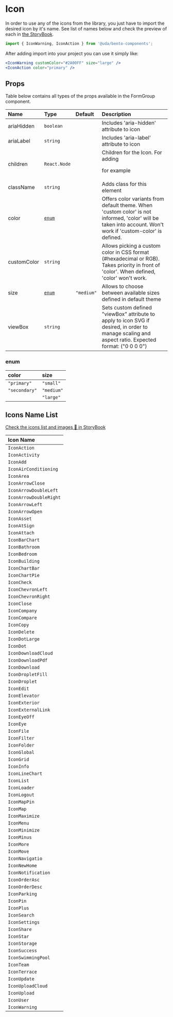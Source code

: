 # Icon

In order to use any of the icons from the library, you just have to import the desired icon by it's name. See list of names below and check the preview of each in [the StoryBook](https://urbandataanalytics.github.io/bento-components/?path=/story/icon--all-icons).

```jsx
import { IconWarning, IconAction } from '@uda/bento-components';
```

After adding import into your project you can use it simply like:

```jsx
<IconWarning customColor="#2A00FF" size="large" />
<IconAction color="primary" />
```

## Props

Table below contains all types of the props available in the FormGroup component.

| Name        | Type            | Default    | Description                                                                                                                                                 |
| :---------- | :-------------- | :--------- | :---------------------------------------------------------------------------------------------------------------------------------------------------------- |
| ariaHidden  | `boolean`       |            | Includes 'aria-hidden' attribute to icon                                                                                                                    |
| ariaLabel   | `string`        |            | Includes 'aria-label' attribute to icon                                                                                                                     |
| children    | `React.Node`    |            | Children for the Icon. For adding <p> for example                                                                                                           |
| className   | `string`        |            | Adds class for this element                                                                                                                                 |
| color       | [`enum`](#enum) |            | Offers color variants from default theme. When 'custom color' is not informed, 'color' will be taken into account. Won't work if 'custom-color' is defined. |
| customColor | `string`        |            | Allows picking a custom color in CSS format (#hexadecimal or RGB). Takes priority in front of 'color'. When defined, 'color' won't work.                    |
| size        | [`enum`](#enum) | `"medium"` | Allows to choose between available sizes defined in default theme                                                                                           |
| viewBox     | `string`        |            | Sets custom defined "viewBox" attribute to apply to icon SVG if desired, in order to manage scaling and aspect ratio. Expected format: ("0 0 0 0")          |

### enum

| color         | size       |
| :------------ | :--------- |
| `"primary"`   | `"small"`  |
| `"secondary"` | `"medium"` |
|               | `"large"`  |

## Icons Name List

[Check the icons list and images 📝 in StoryBook](https://urbandataanalytics.github.io/bento-components/?path=/story/icon--all-icons)

| Icon Name              |
| :--------------------- |
| `IconAction`           |
| `IconActivity`         |
| `IconAdd`              |
| `IconAirConditioning`  |
| `IconArea`             |
| `IconArrowClose`       |
| `IconArrowDoubleLeft`  |
| `IconArrowDoubleRight` |
| `IconArrowLeft`        |
| `IconArrowOpen`        |
| `IconAsset`            |
| `IconAtSign`           |
| `IconAttach`           |
| `IconBarChart`         |
| `IconBathroom`         |
| `IconBedroom`          |
| `IconBuilding`         |
| `IconChartBar`         |
| `IconChartPie`         |
| `IconCheck`            |
| `IconChevronLeft`      |
| `IconChevronRight`     |
| `IconClose`            |
| `IconCompany`          |
| `IconCompare`          |
| `IconCopy`             |
| `IconDelete`           |
| `IconDotLarge`         |
| `IconDot`              |
| `IconDownloadCloud`    |
| `IconDownloadPdf`      |
| `IconDownload`         |
| `IconDropletFill`      |
| `IconDroplet`          |
| `IconEdit`             |
| `IconElevator`         |
| `IconExterior`         |
| `IconExternalLink`     |
| `IconEyeOff`           |
| `IconEye`              |
| `IconFile`             |
| `IconFilter`           |
| `IconFolder`           |
| `IconGlobal`           |
| `IconGrid`             |
| `IconInfo`             |
| `IconLineChart`        |
| `IconList`             |
| `IconLoader`           |
| `IconLogout`           |
| `IconMapPin`           |
| `IconMap`              |
| `IconMaximize`         |
| `IconMenu`             |
| `IconMinimize`         |
| `IconMinus`            |
| `IconMore`             |
| `IconMove`             |
| `IconNavigatio`        |
| `IconNewHome`          |
| `IconNotification`     |
| `IconOrderAsc`         |
| `IconOrderDesc`        |
| `IconParking`          |
| `IconPin`              |
| `IconPlus`             |
| `IconSearch`           |
| `IconSettings`         |
| `IconShare`            |
| `IconStar`             |
| `IconStorage`          |
| `IconSuccess`          |
| `IconSwimmingPool`     |
| `IconTeam`             |
| `IconTerrace`          |
| `IconUpdate`           |
| `IconUploadCloud`      |
| `IconUpload`           |
| `IconUser`             |
| `IconWarning`          |
